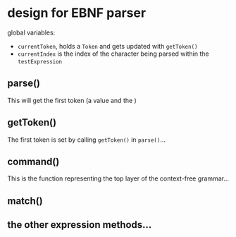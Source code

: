 # design for EBNF parser

global variables:
- `currentToken`, holds a `Token` and gets updated with `getToken()`
- `currentIndex` is the index of the character being parsed within the `testExpression`

## parse()
This will get the first token (a value and the )

## getToken()
The first token is set by calling `getToken()` in `parse()`...

## command()
This is the function representing the top layer of the context-free grammar...

## match()


## the other expression methods...


